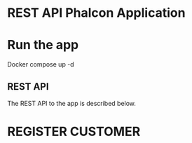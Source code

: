 # REST API Phalcon Application
 

# Run the app
 Docker compose up -d 
 
## REST API
The REST API to the app is described below.
 
# REGISTER CUSTOMER

 



